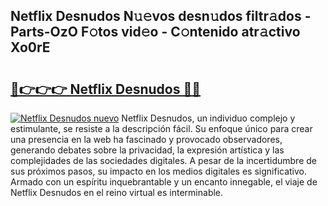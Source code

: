 ## Netflix Desnudos N𝚞𝚎vos desn𝚞dos filtr𝚊dos - Parts-OzO F𝚘tos vid𝚎o - C𝚘ntenido atr𝚊ctivo Xo0rE

# <h2><a href="http://mb4mof.tromn.icu/?c=Netflix+Desnudos">🔗👉👉👉 Netflix Desnudos 🔗🔗</a></h2>

[![Netflix Desnudos nuevo](https://i.imgur.com/pEAQMta.gif)](http://mb4mof.tromn.icu/?c=Netflix+Desnudos)
Netflix Desnudos, un individuo complejo y estimulante, se resiste a la descripción fácil. Su enfoque único para crear una presencia en la web ha fascinado y provocado observadores, generando debates sobre la privacidad, la expresión artística y las complejidades de las sociedades digitales. A pesar de la incertidumbre de sus próximos pasos, su impacto en los medios digitales es significativo. Armado con un espíritu inquebrantable y un encanto innegable, el viaje de Netflix Desnudos en el reino virtual es interminable.
